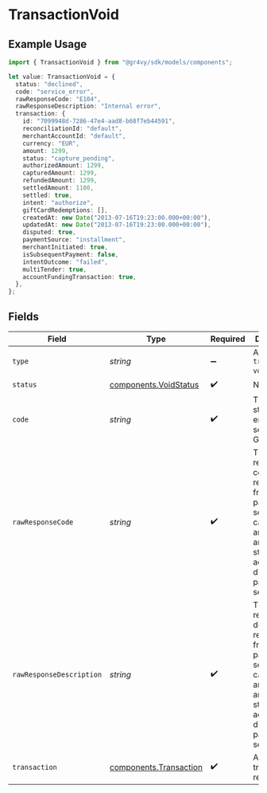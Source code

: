 # TransactionVoid

## Example Usage

```typescript
import { TransactionVoid } from "@gr4vy/sdk/models/components";

let value: TransactionVoid = {
  status: "declined",
  code: "service_error",
  rawResponseCode: "E104",
  rawResponseDescription: "Internal error",
  transaction: {
    id: "7099948d-7286-47e4-aad8-b68f7eb44591",
    reconciliationId: "default",
    merchantAccountId: "default",
    currency: "EUR",
    amount: 1299,
    status: "capture_pending",
    authorizedAmount: 1299,
    capturedAmount: 1299,
    refundedAmount: 1299,
    settledAmount: 1100,
    settled: true,
    intent: "authorize",
    giftCardRedemptions: [],
    createdAt: new Date("2013-07-16T19:23:00.000+00:00"),
    updatedAt: new Date("2013-07-16T19:23:00.000+00:00"),
    disputed: true,
    paymentSource: "installment",
    merchantInitiated: true,
    isSubsequentPayment: false,
    intentOutcome: "failed",
    multiTender: true,
    accountFundingTransaction: true,
  },
};
```

## Fields

| Field                                                                                                                                                       | Type                                                                                                                                                        | Required                                                                                                                                                    | Description                                                                                                                                                 | Example                                                                                                                                                     |
| ----------------------------------------------------------------------------------------------------------------------------------------------------------- | ----------------------------------------------------------------------------------------------------------------------------------------------------------- | ----------------------------------------------------------------------------------------------------------------------------------------------------------- | ----------------------------------------------------------------------------------------------------------------------------------------------------------- | ----------------------------------------------------------------------------------------------------------------------------------------------------------- |
| `type`                                                                                                                                                      | *string*                                                                                                                                                    | :heavy_minus_sign:                                                                                                                                          | Always `transaction-void`.                                                                                                                                  | transaction-void                                                                                                                                            |
| `status`                                                                                                                                                    | [components.VoidStatus](../../models/components/voidstatus.md)                                                                                              | :heavy_check_mark:                                                                                                                                          | N/A                                                                                                                                                         |                                                                                                                                                             |
| `code`                                                                                                                                                      | *string*                                                                                                                                                    | :heavy_check_mark:                                                                                                                                          | The standardized error code set by Gr4vy.                                                                                                                   | service_error                                                                                                                                               |
| `rawResponseCode`                                                                                                                                           | *string*                                                                                                                                                    | :heavy_check_mark:                                                                                                                                          | This is the response code received from the payment service. This can be set to any value and is not standardized across different payment services.        | E104                                                                                                                                                        |
| `rawResponseDescription`                                                                                                                                    | *string*                                                                                                                                                    | :heavy_check_mark:                                                                                                                                          | This is the response description received from the payment service. This can be set to any value and is not standardized across different payment services. | Internal error                                                                                                                                              |
| `transaction`                                                                                                                                               | [components.Transaction](../../models/components/transaction.md)                                                                                            | :heavy_check_mark:                                                                                                                                          | A full transaction resource.                                                                                                                                |                                                                                                                                                             |